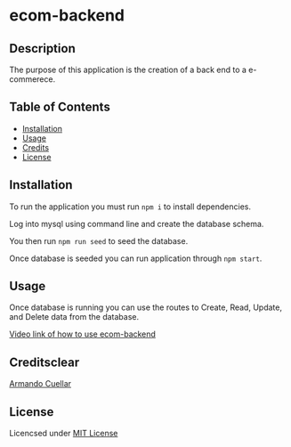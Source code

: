 # ecom-backend

## Description
The purpose of this application is the creation of a back end to a e-commerece.

## Table of Contents

* [Installation](#installation)
* [Usage](#usage)
* [Credits](#credits)
* [License](#license)


## Installation

To run the application you must run `npm i` to install dependencies.

Log into mysql using command line and create the database schema. 

You then run `npm run seed` to seed the database.

Once database is seeded you can run application through `npm start`.


## Usage
Once database is running you can use the routes to Create, Read, Update, and Delete data from the database.

[Video link of how to use ecom-backend](https://drive.google.com/file/d/1KMrbmlmxXdu96RxwNCorbZ9alQswbIVe/view)


## Creditsclear

[Armando Cuellar](https://github.com/armcuellar) 


## License

Licencsed under [MIT License](LICENSE)